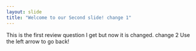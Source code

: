 ```yaml
---
layout: slide
title: "Welcome to our Second slide! change 1"
---
```

This is the first review question I get but now it is changed. change 2
Use the left arrow to go back!
